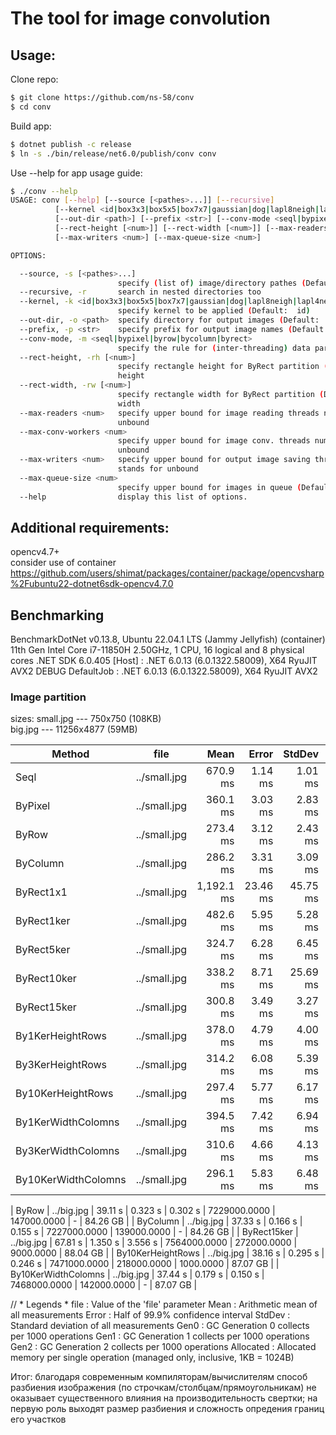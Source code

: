 # The tool for image convolution
## Usage:  
Clone repo:
  ```bash
  $ git clone https://github.com/ns-58/conv
  $ cd conv
  ```
Build app:
  ```bash
  $ dotnet publish -c release
  $ ln -s ./bin/release/net6.0/publish/conv conv
  ```
Use --help for app usage guide:
  ```bash
  $ ./conv --help
USAGE: conv [--help] [--source [<pathes>...]] [--recursive]
            [--kernel <id|box3x3|box5x5|box7x7|gaussian|dog|lapl8neigh|lapl4neigh|lapl5x5|lapl5x5log|sobeln|sobels|sobelw|sobele>]
            [--out-dir <path>] [--prefix <str>] [--conv-mode <seql|bypixel|byrow|bycolumn|byrect>]
            [--rect-height [<num>]] [--rect-width [<num>]] [--max-readers <num>] [--max-conv-workers <num>]
            [--max-writers <num>] [--max-queue-size <num>]

OPTIONS:

    --source, -s [<pathes>...]
                          specify (list of) image/directory pathes (Default: ./ )
    --recursive, -r       search in nested directories too
    --kernel, -k <id|box3x3|box5x5|box7x7|gaussian|dog|lapl8neigh|lapl4neigh|lapl5x5|lapl5x5log|sobeln|sobels|sobelw|sobele>
                          specify kernel to be applied (Default:  id)
    --out-dir, -o <path>  specify directory for output images (Default: ./Out )
    --prefix, -p <str>    specify prefix for output image names (Default: Conv)
    --conv-mode, -m <seql|bypixel|byrow|bycolumn|byrect>
                          specify the rule for (inter-threading) data partition (Default: ByRow)
    --rect-height, -rh [<num>]
                          specify rectangle height for ByRect partition (Default: 9). -1 stands for image
                          height
    --rect-width, -rw [<num>]
                          specify rectangle width for ByRect partition (Default: 9). -1 stands for image
                          width
    --max-readers <num>   specify upper bound for image reading threads number (Default: 1). -1 stands for
                          unbound
    --max-conv-workers <num>
                          specify upper bound for image conv. threads number (Default: 4). -1 stands for
                          unbound
    --max-writers <num>   specify upper bound for output image saving threads number (Default: -1). -1
                          stands for unbound
    --max-queue-size <num>
                          specify upper bound for images in queue (Default: 4). -1 stands for unbound
    --help                display this list of options.
  ```
## Additional requirements:
  opencv4.7+  
  consider use of container https://github.com/users/shimat/packages/container/package/opencvsharp%2Fubuntu22-dotnet6sdk-opencv4.7.0

## Benchmarking
BenchmarkDotNet v0.13.8, Ubuntu 22.04.1 LTS (Jammy Jellyfish) (container)
11th Gen Intel Core i7-11850H 2.50GHz, 1 CPU, 16 logical and 8 physical cores
.NET SDK 6.0.405
  [Host]     : .NET 6.0.13 (6.0.1322.58009), X64 RyuJIT AVX2 DEBUG
  DefaultJob : .NET 6.0.13 (6.0.1322.58009), X64 RyuJIT AVX2
### Image partition
sizes:
small.jpg --- 750x750    (108KB)  
  big.jpg --- 11256x4877 (59MB)

| Method              | file         | Mean       | Error    | StdDev   | Gen0         | Gen1       | Gen2      | Allocated  |
|-------------------- |------------- |-----------:|---------:|---------:|-------------:|------------:|----------:|-----------:|
| Seql                | ../small.jpg |   670.9 ms |  1.14 ms |  1.01 ms |   53000.0000 |           - |         - |  643.78 MB |
| ByPixel             | ../small.jpg |   360.1 ms |  3.03 ms |  2.83 ms |   54000.0000 |   1500.0000 |         - |  646.74 MB |
| ByRow               | ../small.jpg |   273.4 ms |  3.12 ms |  2.43 ms |   53500.0000 |   1000.0000 |         - |   643.8 MB |
| ByColumn            | ../small.jpg |   286.2 ms |  3.31 ms |  3.09 ms |   53500.0000 |   1000.0000 |         - |   643.8 MB |
| ByRect1x1           | ../small.jpg | 1,192.1 ms | 23.46 ms | 45.75 ms |  216000.0000 |  24000.0000 | 1000.0000 | 2580.61 MB |
| ByRect1ker          | ../small.jpg |   482.6 ms |  5.95 ms |  5.28 ms |   95000.0000 |  16000.0000 |         - | 1144.73 MB |
| ByRect5ker          | ../small.jpg |   324.7 ms |  6.28 ms |  6.45 ms |   61000.0000 |   2000.0000 |         - |  731.14 MB |
| ByRect10ker         | ../small.jpg |   338.2 ms |  8.71 ms | 25.69 ms |   57500.0000 |   1500.0000 |         - |  686.81 MB |
| ByRect15ker         | ../small.jpg |   300.8 ms |  3.49 ms |  3.27 ms |   56000.0000 |   1000.0000 |         - |   672.3 MB |
| By1KerHeightRows    | ../small.jpg |   378.0 ms |  4.79 ms |  4.00 ms |   71000.0000 |   1000.0000 |         - |  858.11 MB |
| By3KerHeightRows    | ../small.jpg |   314.2 ms |  6.08 ms |  5.39 ms |   59000.0000 |   1000.0000 |         - |  715.24 MB |
| By10KerHeightRows   | ../small.jpg |   297.4 ms |  5.77 ms |  6.17 ms |   55500.0000 |   1000.0000 |         - |  664.96 MB |
| By1KerWidthColomns  | ../small.jpg |   394.5 ms |  7.42 ms |  6.94 ms |   71000.0000 |   1000.0000 |         - |  858.09 MB |
| By3KerWidthColomns  | ../small.jpg |   310.6 ms |  4.66 ms |  4.13 ms |   59000.0000 |   1000.0000 |         - |  715.24 MB |
| By10KerWidthColomns | ../small.jpg |   296.1 ms |  5.83 ms |  6.48 ms |   55500.0000 |   1000.0000 |         - |  664.95 MB |

| ByRow               | ../big.jpg   |    39.11 s |  0.323 s |  0.302 s | 7229000.0000 | 147000.0000 |         - |   84.26 GB |
| ByColumn            | ../big.jpg   |    37.33 s |  0.166 s |  0.155 s | 7227000.0000 | 139000.0000 |         - |   84.26 GB |
| ByRect15ker         | ../big.jpg   |    67.81 s |  1.350 s |  3.556 s | 7564000.0000 | 272000.0000 | 9000.0000 |   88.04 GB |
| By10KerHeightRows   | ../big.jpg   |    38.16 s |  0.295 s |  0.246 s | 7471000.0000 | 218000.0000 | 1000.0000 |   87.07 GB |
| By10KerWidthColomns | ../big.jpg   |    37.44 s |  0.179 s |  0.150 s | 7468000.0000 | 142000.0000 |         - |   87.07 GB |


// * Legends *
  file      : Value of the 'file' parameter
  Mean      : Arithmetic mean of all measurements
  Error     : Half of 99.9% confidence interval
  StdDev    : Standard deviation of all measurements
  Gen0      : GC Generation 0 collects per 1000 operations
  Gen1      : GC Generation 1 collects per 1000 operations
  Gen2      : GC Generation 2 collects per 1000 operations
  Allocated : Allocated memory per single operation (managed only, inclusive, 1KB = 1024B)

Итог: благодаря современным компиляторам/вычислителям способ разбиения изображения (по строчкам/столбцам/прямоугольникам) не оказывает существенного влияния на производительность свертки; на первую роль выходят размер разбиения и сложность опредения границ его участков
  
